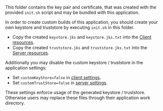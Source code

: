 This folder contains the key pair and certificate, that was created with the provided `init.sh` script and may be bundled with this application.

In order to create custom builds of this application, you should create your own keystore and truststore by executing `init.sh` in this folder.

-   Copy the created `keystore.jks` and `keystore.jks.txt` into the [Client resources](../Client/src/main/resources/de/openindex/support/client/resources). 
-   Copy the created `truststore.jks` and `truststore.jks.txt` into the [Server resources](../Server/src/main/resources/de/openindex/support/server/resources).

Additionally you may disable the custom keystore / truststore in the application settings:

-   Set `customKeyStore=false` in [client settings](../Client/src/main/resources/de/openindex/support/client/resources/application.properties).
-   Set `customTrustStore=false` in [server settings](../Server/src/main/resources/de/openindex/support/server/resources/application.properties).

These settings enforce usage of the generated keystore / truststore. Otherwise users may replace these files through their application work directory.
